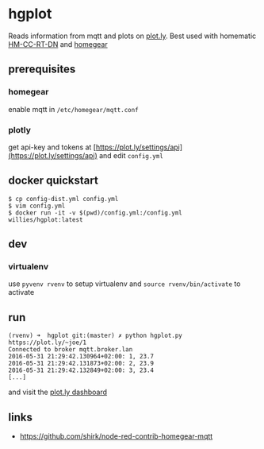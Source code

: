 # hgplot
Reads information from mqtt and plots on [plot.ly](https://plot.ly). Best used  with homematic [HM-CC-RT-DN](http://www.fhemwiki.de/wiki/HM-CC-RT-DN_Funk-Heizk%C3%B6rperthermostat) and [homegear](https://www.homegear.eu/index.php/Main_Page)

## prerequisites
### homegear
enable mqtt in `/etc/homegear/mqtt.conf`
### plotly
get api-key and tokens at [https://plot.ly/settings/api](https://plot.ly/settings/api)
and edit  `config.yml`

## docker quickstart
```
$ cp config-dist.yml config.yml
$ vim config.yml
$ docker run -it -v $(pwd)/config.yml:/config.yml willies/hgplot:latest
```
## dev
### virtualenv
use `pyvenv rvenv` to setup virtualenv and `source rvenv/bin/activate` to activate


## run

```
(rvenv) ➜  hgplot git:(master) ✗ python hgplot.py
https://plot.ly/~joe/1
Connected to broker mqtt.broker.lan
2016-05-31 21:29:42.130964+02:00: 1, 23.7
2016-05-31 21:29:42.131873+02:00: 2, 23.9
2016-05-31 21:29:42.132849+02:00: 3, 23.4
[...]
```

and visit the [plot.ly dashboard](https://plot.ly/organize/home)

## links
- https://github.com/shirk/node-red-contrib-homegear-mqtt
